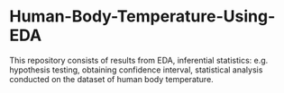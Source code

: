 # Human-Body-Temperature-Using-EDA
This repository consists of results from EDA, inferential statistics: e.g. hypothesis testing, obtaining confidence interval, statistical analysis conducted
on the dataset of human body temperature. 
